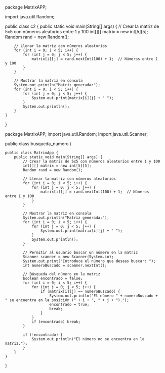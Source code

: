 package MatrixAPP;

import java.util.Random;

public class c2 {
    public static void main(String[] args) {
        // Crear la matriz de 5x5 con números aleatorios entre 1 y 100
        int[][] matrix = new int[5][5];
        Random rand = new Random();

        // Llenar la matriz con números aleatorios
        for (int i = 0; i < 5; i++) {
            for (int j = 0; j < 5; j++) {
                matrix[i][j] = rand.nextInt(100) + 1;  // Números entre 1 y 100
            }
        }

        // Mostrar la matriz en consola
        System.out.println("Matriz generada:");
        for (int i = 0; i < 5; i++) {
            for (int j = 0; j < 5; j++) {
                System.out.print(matrix[i][j] + " ");
            }
            System.out.println();
        }
    }
}







package MatrixAPP;
import java.util.Random;
import java.util.Scanner;

public class busqueda_numero {

	public class MatrixApp {
	    public static void main(String[] args) {
	        // Crear la matriz de 5x5 con números aleatorios entre 1 y 100
	        int[][] matrix = new int[5][5];
	        Random rand = new Random();

	        // Llenar la matriz con números aleatorios
	        for (int i = 0; i < 5; i++) {
	            for (int j = 0; j < 5; j++) {
	                matrix[i][j] = rand.nextInt(100) + 1;  // Números entre 1 y 100
	            }
	        }

	        // Mostrar la matriz en consola
	        System.out.println("Matriz generada:");
	        for (int i = 0; i < 5; i++) {
	            for (int j = 0; j < 5; j++) {
	                System.out.print(matrix[i][j] + " ");
	            }
	            System.out.println();
	        }

	        // Permitir al usuario buscar un número en la matriz
	        Scanner scanner = new Scanner(System.in);
	        System.out.print("Introduce el número que deseas buscar: ");
	        int numeroBuscado = scanner.nextInt();

	        // Búsqueda del número en la matriz
	        boolean encontrado = false;
	        for (int i = 0; i < 5; i++) {
	            for (int j = 0; j < 5; j++) {
	                if (matrix[i][j] == numeroBuscado) {
	                    System.out.println("El número " + numeroBuscado + " se encuentra en la posición (" + i + ", " + j + ").");
	                    encontrado = true;
	                    break;
	                }
	            }
	            if (encontrado) break;
	        }

	        if (!encontrado) {
	            System.out.println("El número no se encuentra en la matriz.");
	        }
	    }
	}
}


